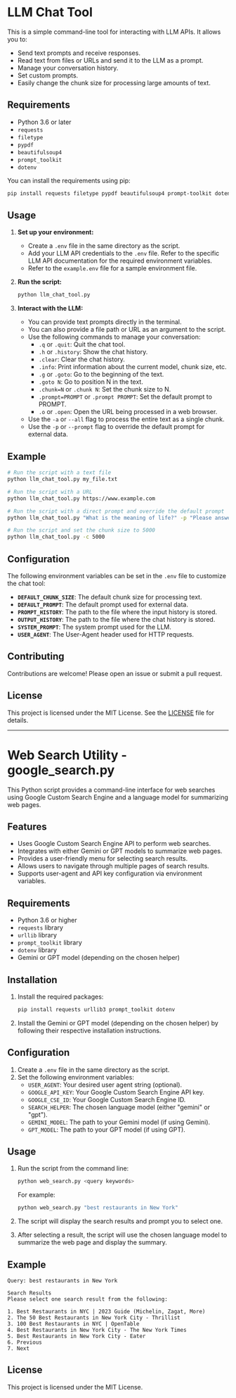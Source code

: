 # LLM Chat Tool

This is a simple command-line tool for interacting with LLM APIs.  It allows you to:

* Send text prompts and receive responses.
* Read text from files or URLs and send it to the LLM as a prompt.
* Manage your conversation history.
* Set custom prompts.
* Easily change the chunk size for processing large amounts of text.

## Requirements

* Python 3.6 or later
* `requests`
* `filetype`
* `pypdf`
* `beautifulsoup4`
* `prompt_toolkit`
* `dotenv`

You can install the requirements using pip:

```bash
pip install requests filetype pypdf beautifulsoup4 prompt-toolkit dotenv
```

## Usage

1. **Set up your environment:**
   - Create a `.env` file in the same directory as the script.
   - Add your LLM API credentials to the `.env` file. Refer to the specific LLM API documentation for the required environment variables. 
   - Refer to the `example.env` file for a sample environment file.

2. **Run the script:**

   ```bash
   python llm_chat_tool.py
   ```

3. **Interact with the LLM:**

   - You can provide text prompts directly in the terminal.
   - You can also provide a file path or URL as an argument to the script.
   - Use the following commands to manage your conversation:
     - `.q` or `.quit`: Quit the chat tool.
     - `.h` or `.history`: Show the chat history.
     - `.clear`: Clear the chat history.
     - `.info`: Print information about the current model, chunk size, etc.
     - `.g` or `.goto`: Go to the beginning of the text.
     - `.goto N`: Go to position N in the text.
     - `.chunk=N` or `.chunk N`: Set the chunk size to N.
     - `.prompt=PROMPT` or `.prompt PROMPT`: Set the default prompt to PROMPT.
     - `.o` or `.open`: Open the URL being processed in a web browser.
   - Use the `-a` or `--all` flag to process the entire text as a single chunk.
   - Use the `-p` or `--prompt` flag to override the default prompt for external data.

## Example

```bash
# Run the script with a text file
python llm_chat_tool.py my_file.txt

# Run the script with a URL
python llm_chat_tool.py https://www.example.com

# Run the script with a direct prompt and override the default prompt
python llm_chat_tool.py "What is the meaning of life?" -p "Please answer the question in a philosophical way."

# Run the script and set the chunk size to 5000
python llm_chat_tool.py -c 5000
```

## Configuration

The following environment variables can be set in the `.env` file to customize the chat tool:

- **`DEFAULT_CHUNK_SIZE`**: The default chunk size for processing text.
- **`DEFAULT_PROMPT`**: The default prompt used for external data.
- **`PROMPT_HISTORY`**: The path to the file where the input history is stored.
- **`OUTPUT_HISTORY`**: The path to the file where the chat history is stored.
- **`SYSTEM_PROMPT`**: The system prompt used for the LLM.
- **`USER_AGENT`**: The User-Agent header used for HTTP requests.

## Contributing

Contributions are welcome! Please open an issue or submit a pull request.

## License

This project is licensed under the MIT License. See the [LICENSE](LICENSE) file for details.

----

# Web Search Utility - google\_search.py

This Python script provides a command-line interface for web searches using Google Custom Search Engine and a language model for summarizing web pages.

## Features

- Uses Google Custom Search Engine API to perform web searches.
- Integrates with either Gemini or GPT models to summarize web pages.
- Provides a user-friendly menu for selecting search results.
- Allows users to navigate through multiple pages of search results.
- Supports user-agent and API key configuration via environment variables.

## Requirements

- Python 3.6 or higher
- `requests` library
- `urllib` library
- `prompt_toolkit` library
- `dotenv` library
- Gemini or GPT model (depending on the chosen helper)

## Installation

1. Install the required packages:
   ```bash
   pip install requests urllib3 prompt_toolkit dotenv
   ```

2. Install the Gemini or GPT model (depending on the chosen helper) by following their respective installation instructions.

## Configuration

1. Create a `.env` file in the same directory as the script.
2. Set the following environment variables:
   - `USER_AGENT`: Your desired user agent string (optional).
   - `GOOGLE_API_KEY`: Your Google Custom Search Engine API key.
   - `GOOGLE_CSE_ID`: Your Google Custom Search Engine ID.
   - `SEARCH_HELPER`: The chosen language model (either "gemini" or "gpt").
   - `GEMINI_MODEL`: The path to your Gemini model (if using Gemini).
   - `GPT_MODEL`: The path to your GPT model (if using GPT).

## Usage

1. Run the script from the command line:
   ```bash
   python web_search.py <query keywords>
   ```
   For example:
   ```bash
   python web_search.py "best restaurants in New York"
   ```

2. The script will display the search results and prompt you to select one.
3. After selecting a result, the script will use the chosen language model to summarize the web page and display the summary.

## Example

```
Query: best restaurants in New York

Search Results
Please select one search result from the following:

1. Best Restaurants in NYC | 2023 Guide (Michelin, Zagat, More)
2. The 50 Best Restaurants in New York City - Thrillist
3. 100 Best Restaurants in NYC | OpenTable
4. Best Restaurants in New York City - The New York Times
5. Best Restaurants in New York City - Eater
6. Previous
7. Next

```

## License

This project is licensed under the MIT License.

